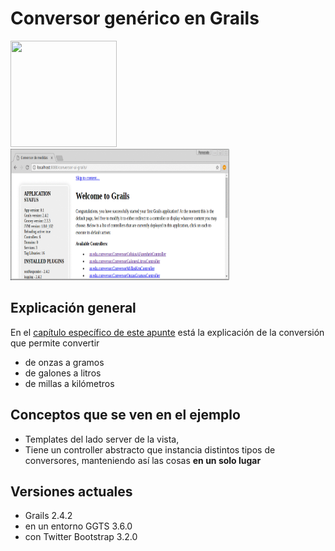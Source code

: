 # Conversor genérico en Grails

<div>
<img src="https://cloud.githubusercontent.com/assets/4549002/18518303/d6a3472a-7a75-11e6-94bf-59f101dedb20.png" height="170px" width="170px"/>
<img src="video/demo.gif" height="210px" width="350px"/>
</div>

## Explicación general
En el [capítulo específico de este apunte](https://docs.google.com/document/d/1g9Q7TxWU5hJu6_V8r63eSCek1EC1PCTL-f310XzDANE/edit#heading=h.5slbq2o2ct46) 
está la explicación de la conversión que permite convertir

* de onzas a gramos
* de galones a litros
* de millas a kilómetros

## Conceptos que se ven en el ejemplo

* Templates del lado server de la vista, 
* Tiene un controller abstracto que instancia distintos tipos de conversores, manteniendo así las cosas __en un solo lugar__

## Versiones actuales

* Grails 2.4.2
* en un entorno GGTS 3.6.0
* con Twitter Bootstrap 3.2.0


